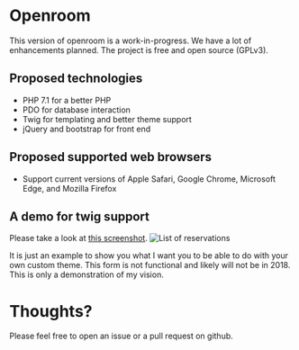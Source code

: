 # Openroom 

This version of openroom is a work-in-progress. 
We have a lot of enhancements planned. 
The project is free and open source (GPLv3). 

## Proposed technologies 

* PHP 7.1 for a better PHP 
* PDO for database interaction 
* Twig for templating and better theme support  
* jQuery and bootstrap for front end 

## Proposed supported web browsers 

* Support current versions of Apple Safari, Google Chrome, Microsoft Edge, and Mozilla Firefox

## A demo for twig support 
Please take a look at 
[this screenshot](https://screenshotscdn.firefoxusercontent.com/images/96f9ffe5-68db-4368-b678-4939906c9968.png). 
![List of reservations](https://screenshotscdn.firefoxusercontent.com/images/96f9ffe5-68db-4368-b678-4939906c9968.png) 

It is just an example to show you what I want you to be able to do with your own custom theme.
This form is not functional and likely will not be in 2018. 
This is only a demonstration of my vision. 

# Thoughts? 

Please feel free to open an issue or a pull request on github. 
